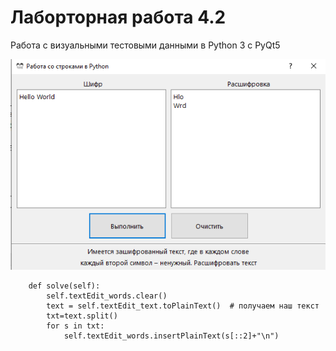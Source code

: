 # Лаборторная работа 4.2
Работа с визуальными тестовыми данными в Python 3 с PyQt5

![Screenshot](Screen.png)

```
    def solve(self):
        self.textEdit_words.clear()
        text = self.textEdit_text.toPlainText()  # получаем наш текст
        txt=text.split()
        for s in txt:
            self.textEdit_words.insertPlainText(s[::2]+"\n")
            
         
